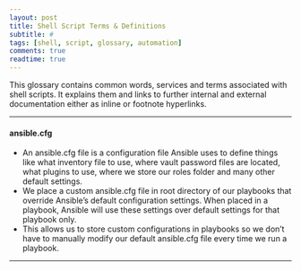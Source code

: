 ```yaml
---
layout: post
title: Shell Script Terms & Definitions
subtitle: #
tags: [shell, script, glossary, automation]
comments: true
readtime: true
---
```

This glossary contains common words, services and terms associated with shell scripts. It explains them and links to further internal and external documentation either as inline or footnote hyperlinks.

---
#### **ansible.cfg**
- An ansible.cfg file is a configuration file Ansible uses to define things like what inventory file to use, where vault password files are located, what plugins to use, where we store our roles folder and many other default settings.
- We place a custom ansible.cfg file in root directory of our playbooks that override Ansible’s default configuration settings. When placed in a playbook, Ansible will use these settings over default settings for that playbook only.
- This allows us to store custom configurations in playbooks so we don’t have to manually modify our default ansible.cfg file every time we run a playbook.

---
